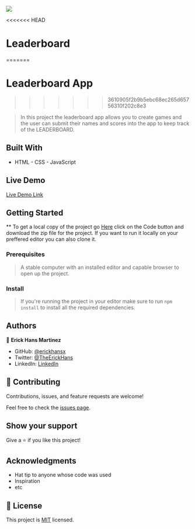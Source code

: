 ![](https://img.shields.io/badge/Microverse-blueviolet)

<<<<<<< HEAD
# Leaderboard
=======
# Leaderboard App
>>>>>>> 3610905f2b9b5ebc68ec265d65756310f202c8e3

> In this project the leaderboard app allows you to create games and the user can submit their names and scores into the app to keep track of the LEADERBOARD.

## Built With

- HTML - CSS - JavaScript

## Live Demo

[Live Demo Link](https://erickhansx.github.io/leaderboard/)

## Getting Started

\*\* To get a local copy of the project go [Here](https://github.com/erickhansx/leaderboard) click on the Code button and download the zip file for the project. If you want to run it locally on your preffered editor you can also clone it.

### Prerequisites

> A stable computer with an installed editor and capable browser to open up the project.

### Install

> If you're running the project in your editor make sure to run `npm install` to install all the required dependencies.

## Authors

👤 **Erick Hans Martinez**

- GitHub: [@erickhansx](https://github.com/erickhansx)
- Twitter: [@TheErickHans](https://twitter.com/TheErickHans)
- LinkedIn: [LinkedIn](https://linkedin.com/in/linkedinhandle)

## 🤝 Contributing

Contributions, issues, and feature requests are welcome!

Feel free to check the [issues page](../../issues/).

## Show your support

Give a ⭐️ if you like this project!

## Acknowledgments

- Hat tip to anyone whose code was used
- Inspiration
- etc

## 📝 License

This project is [MIT](./MIT.md) licensed.
